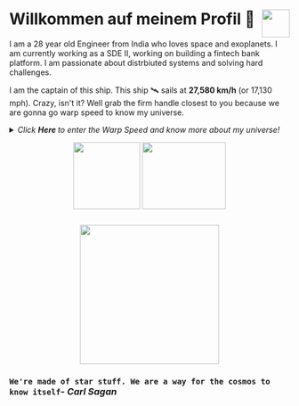# Willkommen auf meinem Profil <img align="right" src="https://media.giphy.com/media/LmNwrBhejkK9EFP504/giphy.gif" width="50" height="50" />🚀

I am a 28 year old Engineer from India who loves space and exoplanets. I am currently working as a SDE II, working on building a fintech bank platform. I am passionate about distrbiuted systems and solving hard challenges.

I am the captain of this ship. This ship 🛰️ sails at __27,580 km/h__ (or 17,130 mph). Crazy, isn't it? Well grab the firm handle closest to you because we are gonna go warp speed to know my universe.
  
<details>
  <summary><i> Click <b> Here </b> to enter the Warp Speed and know more about my universe! </i>
<p align="center">  
  <img align="middle" src="https://media.giphy.com/media/26uf9QPzzlKPvQG5O/giphy.gif" width="120" height="120" />
  <img align="middle" src="https://media.giphy.com/media/USt6UttIL6e8hsK5Q7/giphy.gif" width="150" height="120" /> 
</p> </summary>  




<p align="center">
  <img align="right" src="https://media.giphy.com/media/j2NDJZct5aXPzQItQ9/giphy.gif" width="300" height="300" />
</p>

- 🌌 I’m currently working at [Dkatalis Labs](https://dkatalis.co) as a SDE-II 
- 👯 I am currently working on building scalable backend systems which can handle massive load and still provide <200ms response time. Exciting isn't it?
- 👯 I’m happy to collaborate on any projects related to (but not limited to) scalable API's development, Distriuted backend systems.
- ✨ Pronouns: He/him
- 🛸 Fun fact: I can code without coffee
- 🎼 Hobbies: Gym, Travelling, connecting with people.

![Shubham's github stats](https://github-readme-stats.vercel.app/api?username=shubhamsapra97&show_icons=true&hide_border=true)

We have speed and warped through my universe. Want to unveil your own universe? Contact me at: <a href="https://www.linkedin.com/in/shubham-sapra-131696112/">
  <img align="right" alt="LinkedIn" width="30px" src="https://cdn.jsdelivr.net/npm/simple-icons@3.1.0/icons/linkedin.svg" />
</a>
<a href="mailto:shubham.sapra97@gmail.com">
  <img align="right" alt="Gmail" width="30px" src="https://cdn.jsdelivr.net/npm/simple-icons@3.1.0/icons/gmail.svg" />
</a>
### <img src="https://media.giphy.com/media/VgCDAzcKvsR6OM0uWg/giphy.gif" width="50"> A little more about me...  

```javascript
const shubham = {
  code: [React, NodeJS, Python, Flutter],
  tools: [NodeJS, Flask, GraphQL],
  databases: [MongoDB],
  caches: [Redis],
  queues: [Kafka],
  architecture: ["microservices", "event-driven", "design system pattern"]
}
```
</details>


<p align="center">
<img align="middle" src="https://media.giphy.com/media/26AHqZycSplGWWPAI/giphy.gif" width="250" height="250" />
</p>

### `We're made of star stuff. We are a way for the cosmos to know itself`- _Carl Sagan_

